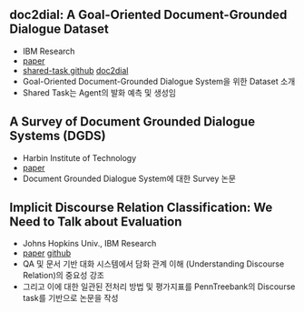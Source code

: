 ## doc2dial: A Goal-Oriented Document-Grounded Dialogue Dataset
- IBM Research
- [paper](https://www.aclweb.org/anthology/2020.emnlp-main.652.pdf)
- [shared-task github](https://github.com/doc2dial/dialdoc21-sharedtask) [doc2dial](https://doc2dial.github.io/)
- Goal-Oriented Document-Grounded Dialogue System을 위한 Dataset 소개
- Shared Task는 Agent의 발화 예측 및 생성임

## A Survey of Document Grounded Dialogue Systems (DGDS)
-  Harbin Institute of Technology
- [paper](https://arxiv.org/pdf/2004.13818.pdf)
- Document Grounded Dialogue System에 대한 Survey 논문

## Implicit Discourse Relation Classification: We Need to Talk about Evaluation
- Johns Hopkins Univ., IBM Research
- [paper](https://www.aclweb.org/anthology/2020.acl-main.480.pdf) [github](https://github.com/najoungkim/pdtb3)
- QA 및 문서 기반 대화 시스템에서 담화 관계 이해 (Understanding Discourse Relation)의 중요성 강조
- 그리고 이에 대한 일관된 전처리 방법 및 평가지표를 PennTreebank의 Discourse task를 기반으로 논문을 작성
